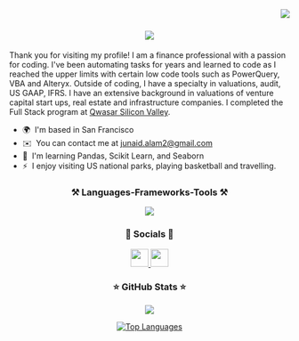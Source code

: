 ﻿<img align="right" src="https://komarev.com/ghpvc/?username=junaidalam2&label=Visitors&style=plastic" />


<h1 align="center">
    <a href="https://git.io/typing-svg">
        <img src ="https://readme-typing-svg.demolab.com/?lines=Welcome!+👋;My+name+is+Junaid+Alam!" />
    </a>
</h1>


Thank you for visiting my profile! I am a finance professional with a passion for coding. I've been automating tasks for years and learned to code as I reached the upper limits with certain low code tools such as PowerQuery, VBA and Alteryx. Outside of coding, I have a specialty in valuations, audit, US GAAP, IFRS. I have an extensive background in valuations of venture capital start ups, real estate and infrastructure companies. I completed the Full Stack program at <a href="https://qwasar.io">Qwasar Silicon Valley</a>.

* 🌍  I'm based in San Francisco
* ✉️  You can contact me at [junaid.alam2@gmail.com](mailto:junaid.alam2@gmail.com)
* 🧠  I'm learning Pandas, Scikit Learn, and Seaborn
* ⚡  I enjoy visiting US national parks, playing basketball and travelling.

<div align="center">

### ⚒️ Languages-Frameworks-Tools ⚒️

<a href="https://skillicons.dev">
    <img src="https://skillicons.dev/icons?i=c,ruby,rails,js,py,nodejs,express,html,css,mysql, vscode, github" />
</a>

</div>


<div align="center">

### 🌱 Socials 🌱

<a href="https://www.github.com/junaidalam2" target="_blank" rel="noreferrer"> <picture> <source media="(prefers-color-scheme: dark)" srcset="https://raw.githubusercontent.com/danielcranney/readme-generator/main/public/icons/socials/github-dark.svg" /> <source media="(prefers-color-scheme: light)" srcset="https://raw.githubusercontent.com/danielcranney/readme-generator/main/public/icons/socials/github.svg" /> <img src="https://raw.githubusercontent.com/danielcranney/readme-generator/main/public/icons/socials/github.svg" width="32" height="32" /> </picture> </a> <a href="https://www.linkedin.com/in/jalam" target="_blank" rel="noreferrer"> <picture> <source media="(prefers-color-scheme: dark)" srcset="https://raw.githubusercontent.com/danielcranney/readme-generator/main/public/icons/socials/linkedin-dark.svg" /> <source media="(prefers-color-scheme: light)" srcset="https://raw.githubusercontent.com/danielcranney/readme-generator/main/public/icons/socials/linkedin.svg" /> <img src="https://raw.githubusercontent.com/danielcranney/readme-generator/main/public/icons/socials/linkedin.svg" width="32" height="32" /> </picture> </a>

</div>


<div align="center">

### ⭐ GitHub Stats ⭐

<a href="http://www.github.com/junaidalam2"><img src="https://github-readme-streak-stats.herokuapp.com/?user=junaidalam2&stroke=ffffff&background=1c1917&ring=0891b2&fire=0891b2&currStreakNum=ffffff&currStreakLabel=0891b2&sideNums=ffffff&sideLabels=ffffff&dates=ffffff&hide_border=true" /></a>

<a href="https://github.com/junaidalam2" align="left"><img src="https://github-readme-stats.vercel.app/api/top-langs/?username=junaidalam2&langs_count=10&title_color=0891b2&text_color=ffffff&icon_color=0891b2&bg_color=1c1917&hide_border=true&locale=en&custom_title=Top%20%Languages" alt="Top Languages" /></a>

</div>

